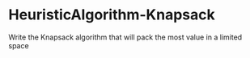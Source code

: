 # HeuristicAlgorithm-Knapsack
Write the Knapsack algorithm that will pack the most value in a limited space

